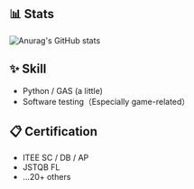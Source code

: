 ## 📊 Stats

![Anurag's GitHub stats](https://github-readme-stats.vercel.app/api?username=takenokogohan96&count_private=true&show_icons=true&theme=github_dark)

## ✨ Skill
- Python / GAS (a little)
- Software testing（Especially game-related）

## 📋 Certification
- ITEE SC / DB / AP
- JSTQB FL
- …20+ others
